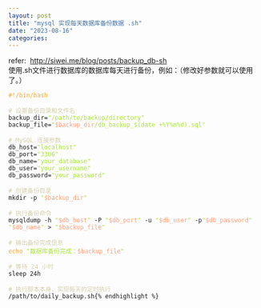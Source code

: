 ```yaml
---
layout: post
title: "mysql 实现每天数据库备份数据 .sh"
date: "2023-08-16"
categories: 
---
```

<p>refer:&nbsp; <a href="http://siwei.me/blog/posts/backup_db-sh">http://siwei.me/blog/posts/backup_db-sh</a><br />
使用.sh文件进行数据库的数据库每天进行备份，例如：（修改好参数就可以使用了。）</p>

<pre>
<code><span style="color:#f5ab35">#!/bin/bash</span>

<span style="color:#d4d0ab"># 设置备份目录和文件名</span>
backup_dir=<span style="color:#abe338">&quot;/path/to/backup/directory&quot;</span>
backup_file=<span style="color:#abe338">&quot;</span><span style="color:#ffa07a">$backup_dir</span><span style="color:#abe338">/db_backup_</span><span style="color:#abe338">$(date +%Y%m%d)</span><span style="color:#abe338">.sql&quot;</span>

<span style="color:#d4d0ab"># MySQL 连接参数</span>
db_host=<span style="color:#abe338">&quot;localhost&quot;</span>
db_port=<span style="color:#abe338">&quot;3306&quot;</span>
db_name=<span style="color:#abe338">&quot;your_database&quot;</span>
db_user=<span style="color:#abe338">&quot;your_username&quot;</span>
db_password=<span style="color:#abe338">&quot;your_password&quot;</span>

<span style="color:#d4d0ab"># 创建备份目录</span>
mkdir -p <span style="color:#abe338">&quot;</span><span style="color:#ffa07a">$backup_dir</span><span style="color:#abe338">&quot;</span>

<span style="color:#d4d0ab"># 执行备份命令</span>
mysqldump -h <span style="color:#abe338">&quot;</span><span style="color:#ffa07a">$db_host</span><span style="color:#abe338">&quot;</span> -P <span style="color:#abe338">&quot;</span><span style="color:#ffa07a">$db_port</span><span style="color:#abe338">&quot;</span> -u <span style="color:#abe338">&quot;</span><span style="color:#ffa07a">$db_user</span><span style="color:#abe338">&quot;</span> -p<span style="color:#abe338">&quot;</span><span style="color:#ffa07a">$db_password</span><span style="color:#abe338">&quot;</span> <span style="color:#abe338">&quot;</span><span style="color:#ffa07a">$db_name</span><span style="color:#abe338">&quot;</span> &gt; <span style="color:#abe338">&quot;</span><span style="color:#ffa07a">$backup_file</span><span style="color:#abe338">&quot;</span>

<span style="color:#d4d0ab"># 输出备份完成信息</span>
<span style="color:#f5ab35">echo</span> <span style="color:#abe338">&quot;数据库备份完成：</span><span style="color:#ffa07a">$backup_file</span><span style="color:#abe338">&quot;</span>

<span style="color:#d4d0ab"># 等待 24 小时</span>
sleep 24h

<span style="color:#d4d0ab"># 执行脚本本身，实现每天的定时执行</span>
/path/to/daily_backup.sh{% endhighlight %}

